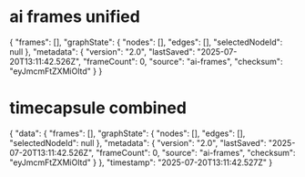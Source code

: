 # ai frames unified 
{
    "frames": [],
    "graphState": {
        "nodes": [],
        "edges": [],
        "selectedNodeId": null
    },
    "metadata": {
        "version": "2.0",
        "lastSaved": "2025-07-20T13:11:42.526Z",
        "frameCount": 0,
        "source": "ai-frames",
        "checksum": "eyJmcmFtZXMiOltd"
    }
}

#  timecapsule combined 
{
    "data": {
        "frames": [],
        "graphState": {
            "nodes": [],
            "edges": [],
            "selectedNodeId": null
        },
        "metadata": {
            "version": "2.0",
            "lastSaved": "2025-07-20T13:11:42.526Z",
            "frameCount": 0,
            "source": "ai-frames",
            "checksum": "eyJmcmFtZXMiOltd"
        }
    },
    "timestamp": "2025-07-20T13:11:42.527Z"
}